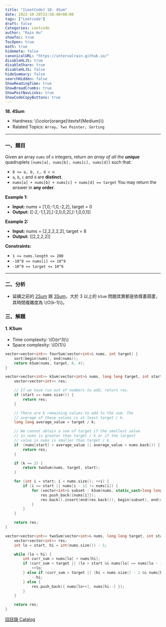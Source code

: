 ```yaml
---
title: "[LeetCode] 18. 4Sum"
date: 2022-10-28T23:58:48+08:00
tags: ["Leetcode"]
draft: false
Categories: Leetcode
author: "Rain Hu"
showToc: true
TocOpen: true
math: true
hidemeta: false
canonicalURL: "https://intervalrain.github.io/"
disableHLJS: true
disableShare: true
disableHLJS: false
hideSummary: false
searchHidden: false
ShowReadingTime: true
ShowBreadCrumbs: true
ShowPostNavLinks: true
ShowCodeCopyButtons: true
---
```

**18. 4Sum**
+ Hardness: \\(\color{orange}\textsf{Medium}\\)
+ Ralated Topics: `Array`、`Two Pointer`、`Sorting`
---
### 一、題目
Given an array `nums` of `n` integers, return *an array of all the* ***unique*** quadruplets `[nums[a], nums[b], nums[c], nums[d]]` such that:
+ `0 <= a, b, c, d < n`
+ `a`, `b`, `c` and `d` are **distinct**.
+ `nums[a] + nums[b] + nums[c] + nums[d] == target`
You may return the answer in **any order**.

**Example 1:**  
+ **Input:** nums = [1,0,-1,0,-2,2], target = 0
+ **Output:** [[-2,-1,1,2],[-2,0,0,2],[-1,0,0,1]]

**Example 2:**
+ **Input:** nums = [2,2,2,2,2], target = 8
+ **Output:** [[2,2,2,2]]

**Constraints:**
+ `1 <= nums.length <= 200`
+ `-10^9 <= nums[i] <= 10^9`
+ `-10^9 <= target <= 10^9`

---

### 二、分析
+ 延續之前的 [2Sum](/posts/leetcode/1) 跟 [3Sum](/posts/leetcode/15)，大於 3 以上的 `kSum` 問題其實都是依樣畫葫蘆，其時間複雜度為 \\(O(k-1)\\)。

### 三、解題
#### 1. KSum
+ Time complexity: \\(O(n^3)\\)
+ Space complexity: \\(O(1)\\)
```C++
vector<vector<int>> fourSum(vector<int>& nums, int target) {
    sort(begin(nums), end(nums));
    return kSum(nums, target, 0, 4);
}

vector<vector<int>> kSum(vector<int>& nums, long long target, int start, int k) {
    vector<vector<int>> res;

    // If we have run out of numbers to add, return res.
    if (start == nums.size()) {
        return res;
    }

    // There are k remaining values to add to the sum. The 
    // average of these values is at least target / k.
    long long average_value = target / k;

    // We cannot obtain a sum of target if the smallest value
    // in nums is greater than target / k or if the largest 
    // value in nums is smaller than target / k.
    if  (nums[start] > average_value || average_value > nums.back()) {
        return res;
    }

    if (k == 2) {
        return twoSum(nums, target, start);
    }

    for (int i = start; i < nums.size(); ++i) {
        if (i == start || nums[i - 1] != nums[i]) {
            for (vector<int>& subset : kSum(nums, static_cast<long long>(target) - nums[i], i + 1, k - 1)) {
                res.push_back({nums[i]});
                res.back().insert(end(res.back()), begin(subset), end(subset));
            }
        }
    }

    return res;
}

vector<vector<int>> twoSum(vector<int>& nums, long long target, int start) {
    vector<vector<int>> res;
    int lo = start, hi = int(nums.size()) - 1;

    while (lo < hi) {
        int curr_sum = nums[lo] + nums[hi];
        if (curr_sum < target || (lo > start && nums[lo] == nums[lo - 1])) {
            ++lo;
        } else if (curr_sum > target || (hi < nums.size() - 1 && nums[hi] == nums[hi + 1])) {
            --hi;
        } else {
            res.push_back({ nums[lo++], nums[hi--] });
        }
    }

    return res;
}
```
[回目錄 Catalog](/posts/leetcode)